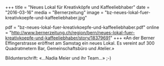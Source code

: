 +++
title = "Neues Lokal für Kreativköpfe und Kaffeeliebhaber"
date = "2016-03-16"
media = "Bernerzeitung"
image = "bz-neues-lokal-fuer-kreativkoepfe-und-kaffeeliebhaber.jpg"

pdf = "bz-neues-lokal-fuer-kreativkoepfe-und-kaffeeliebhaber.pdf"
online = "http://www.bernerzeitung.ch/region/bern/neues-lokal-fuer-kreativkoepfe-und-kaffeeliebhaber/story/18379691"
+++
«An der Berner Effingerstrasse eröffnet am Samstag ein neues Lokal. Es vereint auf 300 Quadratmetern Bar, Gemeinschaftsbüro und Atelier.»

Bildunterschrift: «...Nadia Meier und ihr Team...» ;-)